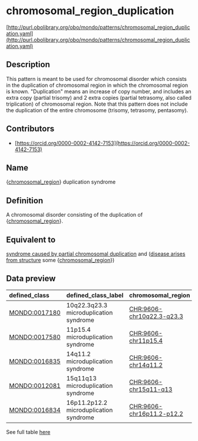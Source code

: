 # chromosomal_region_duplication 

[http://purl.obolibrary.org/obo/mondo/patterns/chromosomal_region_duplication.yaml](http://purl.obolibrary.org/obo/mondo/patterns/chromosomal_region_duplication.yaml)
## Description 

This pattern is meant to be used for chromosomal disorder which consists in the duplication of chromosomal region in which the chromosomal region is known. "Duplication" means an increase of copy number, and includes an extra copy (partial trisomy) and 2 extra copies (partial tetrasomy, also called triplication) of chromosomal region. Note that this pattern does not include the duplication of the entire chromosome (trisomy, tetrasomy, pentasomy).
## Contributors 
* [https://orcid.org/0000-0002-4142-7153](https://orcid.org/0000-0002-4142-7153) 
## Name 

{[chromosomal_region](http://purl.obolibrary.org/obo/GO_0098687)} duplication syndrome

## Definition 

A chromosomal disorder consisting of the duplication of {[chromosomal_region](http://purl.obolibrary.org/obo/GO_0098687)}.

## Equivalent to 

[syndrome caused by partial chromosomal duplication](http://purl.obolibrary.org/obo/MONDO_0000762) and ([disease arises from structure](http://purl.obolibrary.org/obo/RO_0004030) some {[chromosomal_region](http://purl.obolibrary.org/obo/GO_0098687)})

## Data preview 
| defined_class                                | defined_class_label                    | chromosomal_region                                       | chromosomal_region_label   |
|:---------------------------------------------|:---------------------------------------|:---------------------------------------------------------|:---------------------------|
| [MONDO:0017180](http://purl.obolibrary.org/obo/MONDO_0017180) | 10q22.3q23.3 microduplication syndrome | [CHR:9606-chr10q22.3-q23.3](http://purl.obolibrary.org/obo/CHR_9606-chr10q22.3-q23.3) | 10q22.3-q23.3 (Human)      |
| [MONDO:0017580](http://purl.obolibrary.org/obo/MONDO_0017580) | 11p15.4 microduplication syndrome      | [CHR:9606-chr11p15.4](http://purl.obolibrary.org/obo/CHR_9606-chr11p15.4)       | 11p15.4 (Human)            |
| [MONDO:0016835](http://purl.obolibrary.org/obo/MONDO_0016835) | 14q11.2 microduplication syndrome      | [CHR:9606-chr14q11.2](http://purl.obolibrary.org/obo/CHR_9606-chr14q11.2)       | 14q11.2 (Human)            |
| [MONDO:0012081](http://purl.obolibrary.org/obo/MONDO_0012081) | 15q11q13 microduplication syndrome     | [CHR:9606-chr15q11-q13](http://purl.obolibrary.org/obo/CHR_9606-chr15q11-q13)     | 15q11-q13 (Human)          |
| [MONDO:0016834](http://purl.obolibrary.org/obo/MONDO_0016834) | 16p11.2p12.2 microduplication syndrome | [CHR:9606-chr16p11.2-p12.2](http://purl.obolibrary.org/obo/CHR_9606-chr16p11.2-p12.2) | 16p11.2-p12.2 (Human)      |

See full table [here](https://github.com/monarch-initiative/mondo/blob/master/src/patterns/data/matches/chromosomal_region_duplication.tsv) 

